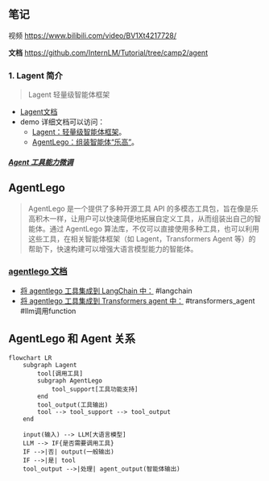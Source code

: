 ## 笔记

视频 https://www.bilibili.com/video/BV1Xt4217728/

**文档** https://github.com/InternLM/Tutorial/tree/camp2/agent



### 1. Lagent 简介
>  Lagent 轻量级智能体框架

- [ Lagent文档 ](https://lagent.readthedocs.io/zh-cn/latest/get_started/install.html)   
- demo 详细文档可以访问：
	- [Lagent：轻量级智能体框架](https://github.com/InternLM/Tutorial/blob/camp2/agent/lagent.md)。
	- [AgentLego：组装智能体“乐高”](https://github.com/InternLM/Tutorial/blob/camp2/agent/agentlego.md)。





##### [Agent 工具能力微调](https://github.com/InternLM/Tutorial/blob/camp2/agent/finetune.md)





## AgentLego

> AgentLego 是一个提供了多种开源工具 API 的多模态工具包，旨在像是乐高积木一样，让用户可以快速简便地拓展自定义工具，从而组装出自己的智能体。通过 AgentLego 算法库，不仅可以直接使用多种工具，也可以利用这些工具，在相关智能体框架（如 Lagent，Transformers Agent 等）的帮助下，快速构建可以增强大语言模型能力的智能体。

###  [agentlego 文档](https://agentlego.readthedocs.io/zh-cn/latest/get_started.html)

- [将 agentlego 工具集成到 LangChain 中：](https://agentlego.readthedocs.io/zh-cn/latest/get_started.html#id4) #langchain 
- [将 agentlego 工具集成到 Transformers agent 中：](https://agentlego.readthedocs.io/zh-cn/latest/get_started.html#transformers-agent)  #transformers_agent  #llm调用function 



## AgentLego 和 Agent 关系 







```mermaid
flowchart LR
    subgraph Lagent
        tool[调用工具]
        subgraph AgentLego
            tool_support[工具功能支持]
        end
        tool_output(工具输出)
        tool --> tool_support --> tool_output
    end

    input(输入) --> LLM[大语言模型]
    LLM --> IF{是否需要调用工具}
    IF -->|否| output(一般输出)
    IF -->|是| tool
    tool_output -->|处理| agent_output(智能体输出)

```



















